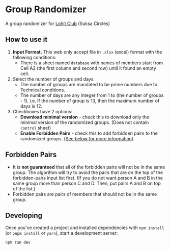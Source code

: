 # Group Randomizer

A group randomizer for [Lohit Club](https://www.instagram.com/lohitclub.chula?utm_source=ig_web_button_share_sheet&igsh=ZDNlZDc0MzIxNw==) (Suksa Circles)

## How to use it

1. **Input Format.** This web only accept file in `.xlsx` (excel) format with the following conditions:
   - There is a sheet named `database` with names of members start from Cell A2 (the first column and second row) until it found an empty cell.
2. Select the number of groups and days.
   - The number of groups are mandated to be prime numbers due to Technical conditions.
   - The number of days are any integer from 1 to (the number of groups - 1). i.e. If the number of group is 13, then the maximum number of days is 12.
3. Checkboxes have 2 options:
   - **Download minimal version** - check this to download only the minimal version of the randomized groups. (Does not contain `control` sheet)
   - **Enable Forbidden Pairs** - check this to add forbidden pairs to the randomized groups. [(See below for more information)](#forbidden-pairs)

## Forbidden Pairs

- It is **not guaranteed** that all of the forbidden pairs will not be in the same group. The algorithm will try to avoid the pairs that are on the top of the forbidden-pairs input list first. (If you do not want person A and B in the same group more than person C and D. Then, put pairs A and B on top of the list.)
- Forbidden pairs are pairs of members that should not be in the same group.

## Developing

Once you've created a project and installed dependencies with `npm install` (or `pnpm install` or `yarn`), start a development server:

```bash
npm run dev
```
